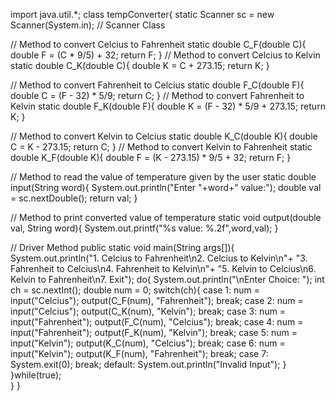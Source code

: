 import java.util.*;
class tempConverter{
  static Scanner sc = new Scanner(System.in); // Scanner Class
  
  // Method to convert Celcius to Fahrenheit
  static double C_F(double C){
    double F = (C * 9/5) + 32;
    return F;
  }
  // Method to convert Celcius to Kelvin
  static double C_K(double C){
    double K = C + 273.15;
    return K;
  }
  
  // Method to convert Fahrenheit to Celcius
  static double F_C(double F){
    double C = (F - 32) * 5/9;
    return C;
  }
  // Method to convert Fahrenheit to Kelvin
  static double F_K(double F){
    double K = (F - 32) * 5/9 + 273.15;
    return K;
  }
  
  // Method to convert Kelvin to Celcius
  static double K_C(double K){
    double C = K - 273.15;
    return C;
  }
  // Method to convert Kelvin to Fahrenheit
  static double K_F(double K){
    double F = (K - 273.15) * 9/5 + 32;
    return F;
  }
  
  // Method to read the value of temperature given by the user
  static double input(String word){
    System.out.println("Enter "+word+" value:");
    double val = sc.nextDouble();
    return val;
  }
  
  // Method to print converted value of temperature
  static void output(double val, String word){
    System.out.printf("%s value: %.2f",word,val);
  }
  
  // Driver Method
  public static void main(String args[]){
    System.out.println("1. Celcius to Fahrenheit\n2. Celcius to Kelvin\n"+
              "3. Fahrenheit to Celcius\n4. Fahrenheit to Kelvin\n"+
              "5. Kelvin to Celcius\n6. Kelvin to Fahrenheit\n7. Exit");
    do{
      System.out.println("\nEnter Choice: ");
      int ch = sc.nextInt();
      double num = 0;
      switch(ch){
        case 1: num = input("Celcius");
            output(C_F(num), "Fahrenheit");
            break;
        case 2: num = input("Celcius");
            output(C_K(num), "Kelvin");
            break;
        case 3: num = input("Fahrenheit");
            output(F_C(num), "Celcius");
            break;
        case 4: num = input("Fahrenheit");
            output(F_K(num), "Kelvin");
            break;
        case 5: num = input("Kelvin");
            output(K_C(num), "Celcius");
            break;
        case 6: num = input("Kelvin");
            output(K_F(num), "Fahrenheit");
            break;
        case 7: System.exit(0);
            break;
        default: System.out.println("Invalid Input");
      }
    }while(true);  
  }
}
